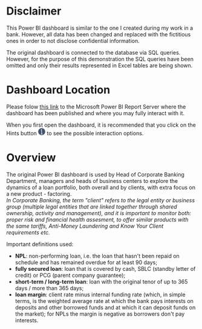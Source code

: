 # Disclaimer
This Power BI dashboard is similar to the one I created during my work in a bank. However, all data has been changed and replaced with the fictitious ones in order to not disclose confidential information.

The original dashboard is connected to the database via SQL queries. However, for the purpose of this demonstration the SQL queries have been omitted and only their results represented in Excel tables are being shown.
# Dashboard Location
Please folow [this link](https://app.powerbi.com/view?r=eyJrIjoiMTkxMzZjMGYtYzRlMS00NmVhLWE3ODktYmI5NzMxOWZjYTg1IiwidCI6IjUwYjA5MzA5LTEzMzgtNDRiZi1hODRkLTc1ZTcxYTgzOWFlNSIsImMiOjl9) to the Microsoft Power BI Report Server where the dashboard has been published and where you may fully interact with it.

When you first open the dashboard, it is recommended that you click on the Hints button <img src="https://github.com/oleksii-kosianchuk/loans-dashboard/blob/main/Hints.png" width="19" height="19"> to see the possible interaction options.
# Overview
The original Power BI dashboard is used by Head of Corporate Banking Department, managers and heads of business centers to explore the dynamics of a loan portfolio, both overall and by clients, with extra focus on a new product - factoring.<br>
<i>In Corporate Banking, the term "client" refers to the legal entity or business group (multiple legal entities that are linked together through shared ownership, activity and management), and it is important to monitor both: proper risk and financial health assesment, to offer similar products with the same tariffs, Anti-Money Laundering and Know Your Client requirements etc.</i>

Important definitions used:
- <b>NPL</b>: non-performing loan, i.e. the loan that hasn't been repaid on schedule and has remained overdue for at least 90 days;
- <b>fully secured loan</b>: loan that is covered by cash, SBLC (standby letter of credit) or PCG (parent company guarantee);
- <b>short-term / long-term loan</b>: loan with the original tenor of up to 365 days / more than 365 days;
- <b>loan margin</b>: client rate minus internal funding rate (which, in simple terms, is the weighted average rate at which the bank pays interests on deposits and other borrowed funds and at which it can deposit funds on the market); for NPLs the margin is negative as borrowers don't pay interests.

